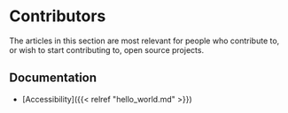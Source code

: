 # Contributors

The articles in this section are most relevant for people who contribute to, or
wish to start contributing to, open source projects.

## Documentation

- [Accessibility]({{< relref "hello_world.md" >}})

